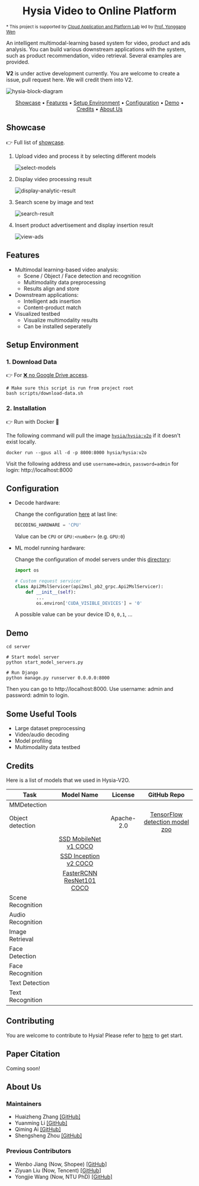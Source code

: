 <h1 align="center">
Hysia Video to Online Platform
</h1>

<sub>* This project is supported by 
[Cloud Application and Platform Lab](https://wiki.withcap.org) 
led by [Prof. Yonggang Wen](https://www.ntu.edu.sg/home/ygwen/)</sub>  

An intelligent multimodal-learning based system for video, product and ads analysis. You can build various downstream 
applications with the system, such as product recommendation, video retrieval. Several examples are provided.

**V2** is under active development currently. You are welcome to create a issue, pull request here. We will credit them
into V2.

![hysia-block-diagram](docs/img/hysia-block-diagram.png)

<p align="center">
  <a href="#showcase">Showcase</a> •
  <a href="#features">Features</a> •
  <a href="#setup-environment">Setup Environment</a> •
  <a href="#configuration">Configuration</a> •
  <a href="#demo">Demo</a> •
  <a href="#credits">Credits</a> •
  <a href="#about-us">About Us</a>
</p>

## Showcase

:point_right: Full list of [showcase](docs/Showcase.md).

<ol>
<li> Upload video and process it by selecting different models  

![select-models](docs/img/select-models.gif)

</li>

<li> Display video processing result  
    
![display-analytic-result](docs/img/display-analytic-result.gif)

</li>

<li> Search scene by image and text
    
![search-result](docs/img/search-result.gif)

</li>

<li> Insert product advertisement and display insertion result
    
![view-ads](docs/img/view-ads.gif)

</li>

</ol>

## Features

- Multimodal learning-based video analysis:
    - Scene / Object / Face detection and recognition
    - Multimodality data preprocessing
    - Results align and store
- Downstream applications:
    - Intelligent ads insertion
    - Content-product match
- Visualized testbed
    - Visualize multimodality results
    - Can be installed seperatelly

## Setup Environment

### 1. Download Data

:point_right: For [:x: no Google Drive access](CONTRIBUTING.md#1-download-data).

```shell script
# Make sure this script is run from project root
bash scripts/download-data.sh
```

### 2. Installation

:point_right: Run with Docker :whale:

The following command will pull the image [`hysia/hysia:v2o`](https://hub.docker.com/r/hysia/hysia/tags)
 if it doesn't exist locally.

```shell script
docker run --gpus all -d -p 8000:8000 hysia/hysia:v2o
```

Visit the following address and use `username=admin`, `password=admin` for login: http://localhost:8000


## Configuration

<ul>
<li> Decode hardware:  

Change the configuration [here](server/HysiaREST/settings.py) at last line:  
```python
DECODING_HARDWARE = 'CPU'
```
Value can be `CPU` or `GPU:<number>` (e.g. `GPU:0`)
</li>
<li> ML model running hardware:

Change the configuration of model servers under this [directory](server/model_server):
```python
import os

# Custom request servicer
class Api2MslServicer(api2msl_pb2_grpc.Api2MslServicer):
    def __init__(self):
        ...
        os.environ['CUDA_VISIBLE_DEVICES'] = '0'
```
A possible value can be your device ID `0`, `0,1`, ...

</li>
</ul>

## Demo
```shell script
cd server

# Start model server
python start_model_servers.py

# Run Django
python manage.py runserver 0.0.0.0:8000
```

Then you can go to http://localhost:8000. Use username: admin and password: admin to login.

## Some Useful Tools

- Large dataset preprocessing
- Video/audio decoding
- Model profiling
- Multimodality data testbed

## Credits

Here is a list of models that we used in Hysia-V2O. 

| Task                  | Model Name                  | License    | GitHub Repo |
| --------------------- |:---------------------------:|:----------:|:-----------:|
| MMDetection           |                             |            |             |
| Object detection      |                             | Apache-2.0 | [TensorFlow detection model zoo] |
|                       | [SSD MobileNet v1 COCO]     |            |             |
|                       | [SSD Inception v2 COCO]     |            |             |
|                       | [FasterRCNN ResNet101 COCO] |            |             |
| Scene Recognition | | |
| Audio Recognition | | |
| Image Retrieval | | |
| Face Detection | | |
| Face Recognition | | |
| Text Detection| | |
| Text Recognition| | |

## Contributing

You are welcome to contribute to Hysia! Please refer to [here](CONTRIBUTING.md) to get start.

## Paper Citation

Coming soon!


## About Us

### Maintainers
- Huaizheng Zhang [[GitHub]](https://github.com/HuaizhengZhang)
- Yuanming Li [[GitHub]](https://github.com/YuanmingLeee)
- Qiming Ai [[GitHub]](https://github.com/QimingAi)
- Shengsheng Zhou [[GitHub]](https://github.com/ZhouShengsheng)

### Previous Contributors
- Wenbo Jiang (Now, Shopee) [[GitHub]](https://github.com/Lancerchiang)
- Ziyuan Liu (Now, Tencent) [[GitHub]](https://github.com/ProgrammerYuan)
- Yongjie Wang (Now, NTU PhD) [[GitHub]](https://github.com/iversonicter)


[Tensorflow detection model zoo]: https://github.com/tensorflow/models/blob/master/research/object_detection/g3doc/detection_model_zoo.md
[SSD MobileNet v1 COCO]: http://download.tensorflow.org/models/object_detection/ssd_mobilenet_v1_coco_2018_01_28.tar.gz
[SSD Inception v2 COCO]: http://download.tensorflow.org/models/object_detection/ssd_inception_v2_coco_2018_01_28.tar.gz
[FasterRCNN ResNet101 COCO]: http://download.tensorflow.org/models/object_detection/faster_rcnn_resnet101_coco_2018_01_28.tar.gz

